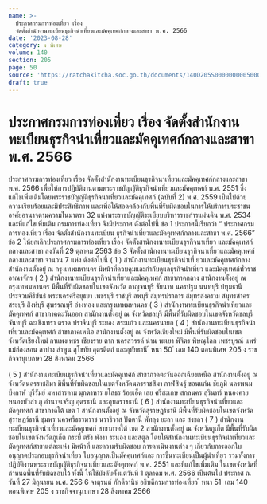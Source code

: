 ```yaml
---
name: >-
  ประกาศกรมการท่องเที่ยว เรื่อง
  จัดตั้งสำนักงานทะเบียนธุรกิจนำเที่ยวและมัคคุเทศก์กลางและสาขา พ.ศ. 2566
date: '2023-08-28'
category: ง พิเศษ
volume: 140
section: 205
page: 50
source: 'https://ratchakitcha.soc.go.th/documents/140D205S0000000005000.pdf'
draft: true
---
```


# ประกาศกรมการท่องเที่ยว เรื่อง จัดตั้งสำนักงานทะเบียนธุรกิจนำเที่ยวและมัคคุเทศก์กลางและสาขา พ.ศ. 2566

ประกาศกรมการท่องเที่ยว เรื่อง จัดตั้งสำนักงานทะเบียนธุรกิจนาเที่ยวและมัคคุเทศก์กลางและสาขา พ.ศ. 2566 เพื่อให้การปฏิบัติงานตามพระราชบัญญัติธุรกิจนำเที่ยวและมัคคุเทศก์ พ.ศ. 2551 ซึ่งแก้ไขเพิ่มเติมโดยพระราชบัญญัติธุรกิจนาเที่ยวและมัคคุเทศก์ (ฉบับที่ 2) พ.ศ. 2559 เป็นไปด้วย ความเรียบร้อยและมีประสิทธิภาพ และเพื่อให้สอดคล้องกับพื้นที่รับผิดชอบในการให้บริการประชาชน อาศัยอานาจตามความในมาตรา 32 แห่งพระราชบัญญัติระเบียบบริหารราชกำรแผ่นดิน พ.ศ. 2534 และที่แก้ไขเพิ่มเติม กรมการท่องเที่ยว จึงมีประกาศ ดังต่อไปนี้ ข้อ 1 ประกาศนี้เรียกว่า “ ประกาศกรมการท่องเที่ยว เรื่อง จัดตั้งสำนักงานทะเบียน ธุรกิจนำเที่ยวและมัคคุเทศก์กลางและสาขา พ.ศ. 2566” ข้อ 2 ให้ยกเลิกประกาศกรมการท่องเที่ยว เรื่อง จัดตั้งสานักงานทะเบียนธุรกิจนาเที่ยว และมัคคุเทศก์กลางและสาขา ลงวันที่ 29 ตุลาคม 2563 ข้อ 3 จัดตั้งสานักงานทะเบียนธุรกิจนาเที่ยวและมัคคุเทศก์กลางและสาขา จานวน 7 แห่ง ดังต่อไปนี้ ( 1 ) สำนักงานทะเบียนธุรกิจนำเที่ ยวและมัคคุเทศก์กลาง สำนักงานตั้งอยู่ ณ กรุงเทพมหานคร มีหน้าที่ควบคุมและกำกับดูแลธุรกิจนำเที่ยว และมัคคุเทศก์ทั่วราชอาณาจักร ( 2 ) สำนักงานทะเบียนธุรกิจนำเที่ยวและมัคคุเทศก์ สาขาภาคกลาง สานักงานตั้งอยู่ ณ กรุงเทพมหานคร มีพื้นที่รับผิดชอบในเขตจังหวัด กาญจนบุรี ชัยนาท นครปฐม นนทบุรี ปทุมธานี ประจวบคีรีขันธ์ พระนครศรีอยุธยา เพชรบุรี ราชบุรี ลพบุรี สมุทรปราการ สมุทรสงคราม สมุทรสาคร สระบุรี สิงห์บุรี สุพรรณบุรี อ่างทอง และกรุงเทพมหานคร ( 3 ) สำนักงานทะเบียนธุรกิจนำเที่ยวและมัคคุเทศก์ สาขาภาคตะวันออก สานักงานตั้งอยู่ ณ จังหวัดชลบุรี มีพื้นที่รับผิดชอบในเขตจังหวัดชลบุรี จันทบุรี ฉะเชิงเทรา ตราด ปราจีนบุรี ระยอง สระแก้ว และนครนายก ( 4 ) สำนักงานทะเบียนธุรกิจนำเที่ยวและมัคคุเทศก์ สาขาภาคเหนือ สานักงานตั้งอยู่ ณ จังหวัดเชียงใหม่ มีพื้นที่รับผิดชอบในเขตจังหวัดเชียงใหม่ กาแพงเพชร เชียงราย ตาก นครสวรรค์ น่าน พะเยา พิจิตร พิษณุโลก เพชรบูรณ์ แพร่ แม่ฮ่องสอน ลาปาง ลำพูน สุโขทัย อุตรดิตถ์ และอุทัยธานี ้ หนา 50 ่ เลม 140 ตอนพิเศษ 205 ง ราชกิจจานุเบกษา 28 สิงหาคม 2566

( 5 ) สำนักงานทะเบียนธุรกิจนำเที่ยวและมัคคุเทศก์ สาขาภาคตะวันออกเฉียงเหนือ สานักงานตั้งอยู่ ณ จังหวัดนครราชสีมา มีพื้นที่รับผิดชอบในเขตจังหวัดนครราชสีมา กาฬสินธุ์ ขอนแก่น ชัยภูมิ นครพนม บึงกาฬ บุรีรัมย์ มหาสารคาม มุกดาหาร ยโสธร ร้อยเอ็ด เลย ศรีสะเกษ สกลนคร สุรินทร์ หนองคาย หนองบัวลำ ภู อำนาจเจริญ อุดรธานี และอุบลราชธานี ( 6 ) สำนักงานทะเบียนธุรกิจนำเที่ยวและมัคคุเทศก์ สาขาภาคใต้ เขต 1 สานักงานตั้งอยู่ ณ จังหวัดสุราษฎร์ธานี มีพื้นที่รับผิดชอบในเขตจังหวัดสุราษฎร์ธานี ชุมพร นครศรีธรรมราช นราธิวาส ปัตตานี พัทลุง ยะลา และ สงขลา ( 7 ) สำนักงานทะเบียนธุรกิจนำเที่ยวและมัคคุเทศก์ สาขาภาคใต้ เขต 2 สานักงานตั้งอยู่ ณ จังหวัดภูเก็ต มีพื้นที่รับผิดชอบในเขตจังหวัดภูเก็ต กระบี่ ตรัง พังงา ระนอง และสตูล โดยให้สำนักงานทะเบียนธุรกิจนำเที่ยวและมัคคุเทศก์สาขาแต่ละแห่ง มีหน้าที่ และความรับผิดชอบ การดาเนินงานต่าง ๆ เกี่ยวกับการออกใบอนุญาตประกอบธุรกิจนำเที่ยว ใบอนุญาตเป็นมัคคุเทศก์และ การขึ้นทะเบียนเป็นผู้นำเที่ยว รวมทั้งการปฏิบัติงานพระราชบัญญัติธุรกิจนาเที่ยวและมัคคุเทศก์ พ.ศ. 2551 และที่แก้ไขเพิ่มเติม ในเขตจังหวัดที่กำหนดพื้นที่รับผิดชอบไว้ ทั้งนี้ ให้ใช้บังคับตั้งแต่วันที่ 1 ตุลาคม พ.ศ. 2566 เป็นต้นไป ประกาศ ณ วันที่ 27 มิถุนายน พ.ศ. 256 6 จาตุรนต์ ภักดีวานิช อธิบดีกรมการท่องเที่ยว ้ หนา 51 ่ เลม 140 ตอนพิเศษ 205 ง ราชกิจจานุเบกษา 28 สิงหาคม 2566
